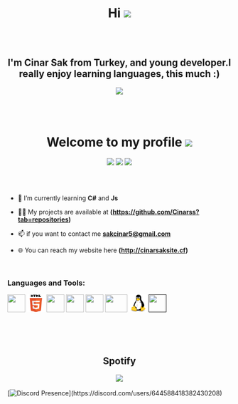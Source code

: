 
<h1 align="center">Hi <img src="https://media.giphy.com/media/hvRJCLFzcasrR4ia7z/giphy.gif" width="25px"></h1>
<br><br>
<h2 align="center">I'm Cinar Sak from Turkey, and young developer.I really enjoy learning languages, this much :) </h2>
<p align="center"> <img src="https://komarev.com/ghpvc/?username=Cinarss&label=Profile%20views&color=0e75b6&style=flat"></p>
<br><br>

<h1 align="center">Welcome to my profile <img src="https://media.giphy.com/media/hvRJCLFzcasrR4ia7z/giphy.gif" width="45px"></h1>
<p align="center">
  <a href="https://discord.com/users/644588418382430208" target"blank_"><img src="https://img.shields.io/badge/Discord%20-7289DA.svg?&style=for-the-badge&logo=discord&logoColor=white"></a>
  <a href="https://open.spotify.com/user/fox5xxhtge1obgyu9ieuog1bb?si=f1e4d96771d24ee7" target"blank_"><img src="https://img.shields.io/badge/Spotify%20-1ed760.svg?&style=for-the-badge&logo=spotify&logoColor=white"></a>
  <a href="https://www.instagram.com/cinarsak/" target"blank_"><img src="https://img.shields.io/badge/INSTAGRAM%20-DC3175.svg?&style=for-the-badge&logo=instagram&logoColor=white"></a>
</p>



<br><br>
- 🌱 I’m currently learning **C#** and **Js**

- 👨‍💻  My projects are available at **(https://github.com/Cinarss?tab=repositories)**

- 📫 if you want to contact me **sakcinar5@gmail.com**

- 🌐 You can reach my website here **(http://cinarsaksite.cf)**


<br>

<h3 align="left">Languages and Tools:</h3>

<p align="left">
  <a href="https://www.python.org"> <img src="https://cdn.worldvectorlogo.com/logos/python-5.svg" height="40px" width="40"></a>
  <a href="https://www.w3.org/html/"> <img src="https://raw.githubusercontent.com/devicons/devicon/master/icons/html5/html5-original-wordmark.svg" height="40px" width="40px"></a>
  <a href="https://code.visualstudio.com"> <img src="https://cdn.worldvectorlogo.com/logos/visual-studio-code-1.svg" width="40px" height="40px"></a>
  <a href="https://visualstudio.microsoft.com/tr/"> <img src="https://cdn.worldvectorlogo.com/logos/visual-studio-2013.svg" width="40px" height="40px"></a>
  <a href="https://www.css.org"> <img src="https://cdn.worldvectorlogo.com/logos/css-3.svg" width="40px" height="40px"></a>
  <a href="https://www.sqlite.org/index.html"> <img src="https://cdn.worldvectorlogo.com/logos/sqlite.svg" width="50px" height="40px"></a>
  <a href="https://www.linux.org"> <img src="https://raw.githubusercontent.com/devicons/devicon/master/icons/linux/linux-original.svg" width="40px" height="40px"></a>
  <a href=""> <img src="https://img.icons8.com/color/50/000000/c-programming.png" width="40px" height="40px"></a> 

</p>

<br><br><br>

<h2 align="center">Spotify</h2>
<div align="center"><a href="https://spotify-github-profile.vercel.app/api/view?uid=ranıÇ&redirect=true"><img src="https://spotify-github-profile.vercel.app/api/view?uid=ranıÇ&cover_image=true&theme=default"/></a></div>


[![Discord Presence](https://lanyard-profile-readme.vercel.app/api/644588418382430208?theme=dark&bg=202020&animated=false&hideDiscrim=true&borderRadius=30px&idleMessage=Probably%20doing%20something%20else...)](https://discord.com/users/644588418382430208)
